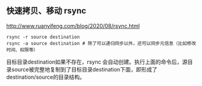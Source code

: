 
## 快速拷贝、移动 rsync

http://www.ruanyifeng.com/blog/2020/08/rsync.html

```shell
rsync -r source destination
rsync -a source destination # 除了可以递归同步以外，还可以同步元信息（比如修改时间、权限等）
```
目标目录destination如果不存在，rsync 会自动创建。执行上面的命令后，源目录source被完整地复制到了目标目录destination下面，即形成了destination/source的目录结构。
